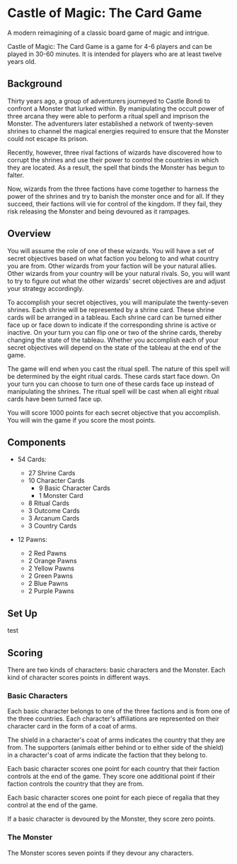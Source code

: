 # Castle of Magic: The Card Game
A modern reimagining of a classic board game of magic and intrigue.

Castle of Magic: The Card Game is a game for 4-6 players and can be played in 30-60 minutes.
It is intended for players who are at least twelve years old.

## Background
Thirty years ago, a group of adventurers journeyed to Castle Bondi to confront a Monster that lurked within.
By manipulating the occult power of three arcana they were able to perform a ritual spell and imprison the Monster.
The adventurers later established a network of twenty-seven shrines to channel the magical energies required to ensure that the Monster could not escape its prison.

Recently, however, three rival factions of wizards have discovered how to corrupt the shrines and use their power to control the countries in which they are located.
As a result, the spell that binds the Monster has begun to falter.

Now, wizards from the three factions have come together to harness the power of the shrines and try to banish the monster once and for all.
If they succeed, their factions will vie for control of the kingdom.
If they fail, they risk releasing the Monster and being devoured as it rampages.

<!-- ## Overview
You will assume the role of a character who has a set of secret objectives.
Some characters have objectives that are mutually compatible.
Those characters are natural allies.
Other characters are natural rivals.
You will want to try to figure out what the other characters' objectives are and adjust your strategy accordingly.

To accomplish your objectives, you will manipulate the cards in a tableau.
Each card can be turned either face up or face down.
On your turn you can flip up to two cards, thereby changing the current state of the tableau.
Whether you accomplish each of your objectives depends on the state of the tableau at the end of the game.

You will use a second set of cards to track your progress.
These cards start face down.
On your turn you can choose to turn one of these cards face up instead of manipulating the tableau.
The game ends when all of these cards have been turned face up.

You will score points for each objective that you accomplish. 
You win if you score the most points.
 -->
## Overview
You will assume the role of one of these wizards.
You will have a set of secret objectives based on what faction you belong to and what country you are from.
Other wizards from your faction will be your natural allies.
Other wizards from your country will be your natural rivals.
So, you will want to try to figure out what the other wizards' secret objectives are and adjust your strategy accordingly.

To accomplish your secret objectives, you will manipulate the twenty-seven shrines.
Each shrine will be represented by a shrine card.
These shrine cards will be arranged in a tableau.
Each shrine card can be turned either face up or face down to indicate if the corresponding shrine is active or inactive.
On your turn you can flip one or two of the shrine cards, thereby changing the state of the tableau.
Whether you accomplish each of your secret objectives will depend on the state of the tableau at the end of the game.

The game will end when you cast the ritual spell.
The nature of this spell will be determined by the eight ritual cards.
These cards start face down.
On your turn you can choose to turn one of these cards face up instead of manipulating the shrines.
The ritual spell will be cast when all eight ritual cards have been turned face up.

You will score 1000 points for each secret objective that you accomplish. 
You will win the game if you score the most points.

## Components
- 54 Cards:
   - 27 Shrine Cards
   - 10 Character Cards
      - 9 Basic Character Cards
      <!-- - 3 Cultist Cards -->
      - 1 Monster Card
   - 8 Ritual Cards
   - 3 Outcome Cards
   - 3 Arcanum Cards
   - 3 Country Cards

- 12 Pawns:
   - 2 Red Pawns
   - 2 Orange Pawns
   - 2 Yellow Pawns
   - 2 Green Pawns
   - 2 Blue Pawns
   - 2 Purple Pawns

## Set Up
test

## Scoring
There are two kinds of characters: basic characters and the Monster.
Each kind of character scores points in different ways.

### Basic Characters
Each basic character belongs to one of the three factions and is from one of the three countries. Each character's affiliations are represented on their character card in the form of a coat of arms.

The shield in a character's coat of arms indicates the country that they are from. The supporters (animals either behind or to either side of the shield) in a character's coat of arms indicate the faction that they belong to.

Each basic character scores one point for each country that their faction controls at the end of the game. They score one additional point if their faction controls the country that they are from.

Each basic character scores one point for each piece of regalia that they control at the end of the game.

If a basic character is devoured by the Monster, they score zero points.

<!-- ### Cultists
Each basic character belongs to one of the three clans. Cultists do not owe fealty to any of the three countries. Instead, cultists worship the Hydra.

Each cultist scores one point for each country that their guild controls at the end of the game.

Each cultist scores one point for each piece of regalia that they control at the end of the game.

Each cultist scores one point if the Monster devours any characters at the end of the game.

If a cultist is devoured by the Monster, they score one point. -->

### The Monster
The Monster scores seven points if they devour any characters.
